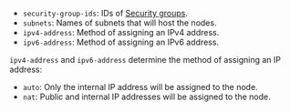 * `security-group-ids`: IDs of [Security groups](../../managed-kubernetes/operations/connect/security-groups.md).
* `subnets`: Names of subnets that will host the nodes.
* `ipv4-address`: Method of assigning an IPv4 address.
* `ipv6-address`: Method of assigning an IPv6 address.

`ipv4-address` and `ipv6-address` determine the method of assigning an IP address:
* `auto`: Only the internal IP address will be assigned to the node.
* `nat`: Public and internal IP addresses will be assigned to the node.